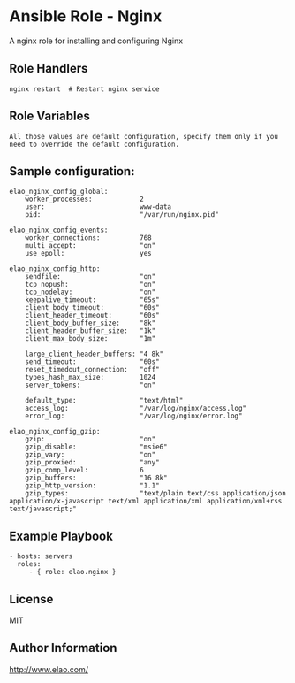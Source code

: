 Ansible Role - Nginx
====================

A nginx role for installing and configuring Nginx

Role Handlers
-------------

    nginx restart  # Restart nginx service

Role Variables
--------------

    All those values are default configuration, specify them only if you need to override the default configuration.

## Sample configuration:

```
elao_nginx_config_global:
    worker_processes:            2
    user:                        www-data
    pid:                         "/var/run/nginx.pid"

elao_nginx_config_events:
    worker_connections:          768
    multi_accept:                "on"
    use_epoll:                   yes

elao_nginx_config_http:
    sendfile:                    "on"
    tcp_nopush:                  "on"
    tcp_nodelay:                 "on"
    keepalive_timeout:           "65s"
    client_body_timeout:         "60s"
    client_header_timeout:       "60s"
    client_body_buffer_size:     "8k"
    client_header_buffer_size:   "1k"
    client_max_body_size:        "1m"

    large_client_header_buffers: "4 8k"
    send_timeout:                "60s"
    reset_timedout_connection:   "off"
    types_hash_max_size:         1024
    server_tokens:               "on"

    default_type:                "text/html"
    access_log:                  "/var/log/nginx/access.log"
    error_log:                   "/var/log/nginx/error.log"

elao_nginx_config_gzip:
    gzip:                        "on"
    gzip_disable:                "msie6"
    gzip_vary:                   "on"
    gzip_proxied:                "any"
    gzip_comp_level:             6
    gzip_buffers:                "16 8k"
    gzip_http_version:           "1.1"
    gzip_types:                  "text/plain text/css application/json application/x-javascript text/xml application/xml application/xml+rss text/javascript;"
```

Example Playbook
----------------

    - hosts: servers
      roles:
         - { role: elao.nginx }

License
-------

MIT


Author Information
------------------

http://www.elao.com/
